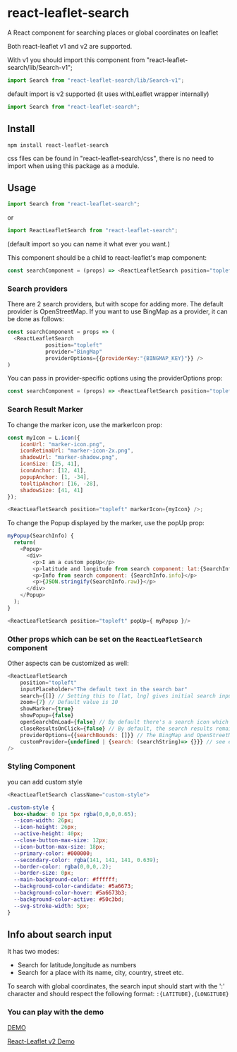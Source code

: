 # react-leaflet-search

A React component for searching places or global coordinates on leaflet

Both react-leaflet v1 and v2 are supported.

With v1 you should import this component from "react-leaflet-search/lib/Search-v1";

```javascript
import Search from "react-leaflet-search/lib/Search-v1";
```

default import is v2 supported (it uses withLeaflet wrapper internally)

```javascript
import Search from "react-leaflet-search";
```

## Install

```npm
npm install react-leaflet-search
```

css files can be found in "react-leaflet-search/css", there is no need to import when using this package as a module.

## Usage

```javascript
import Search from "react-leaflet-search";
```

or

```javascript
import ReactLeafletSearch from "react-leaflet-search";
```

(default import so you can name it what ever you want.)

This component should be a child to react-leaflet's map component:

```javascript
const searchComponent = (props) => <ReactLeafletSearch position="topleft" />;
```

### Search providers

There are 2 search providers, but with scope for adding more. The default provider is OpenStreetMap. If you want to use BingMap as a provider, it can
be done as follows:

```javascript
const searchComponent = props => (
  <ReactLeafletSearch
            position="topleft"
            provider="BingMap"
            providerOptions={{providerKey:"{BINGMAP_KEY}"}} />
)
```

You can pass in provider-specific options using the providerOptions prop:

```javascript
const searchComponent = (props) => <ReactLeafletSearch position="topleft" provider="OpenStreetMap" providerOptions={{ region: "gb" }} />;
```

### Search Result Marker

To change the marker icon, use the markerIcon prop:

```javascript
const myIcon = L.icon({
    iconUrl: "marker-icon.png",
    iconRetinaUrl: "marker-icon-2x.png",
    shadowUrl: "marker-shadow.png",
    iconSize: [25, 41],
    iconAnchor: [12, 41],
    popupAnchor: [1, -34],
    tooltipAnchor: [16, -28],
    shadowSize: [41, 41]
});

<ReactLeafletSearch position="topleft" markerIcon={myIcon} />;
```

To change the Popup displayed by the marker, use the popUp prop:

```javascript
myPopup(SearchInfo) {
  return(
    <Popup>
      <div>
        <p>I am a custom popUp</p>
        <p>latitude and longitude from search component: lat:{SearchInfo.latLng[0]} lng:{SearchInfo.latLng[1]}</p>
        <p>Info from search component: {SearchInfo.info}</p>
        <p>{JSON.stringify(SearchInfo.raw)}</p>
      </div>
    </Popup>
  );
}

<ReactLeafletSearch position="topleft" popUp={ myPopup }/>
```

### Other props which can be set on the `ReactLeafletSearch` component

Other aspects can be customized as well:

```javascript
<ReactLeafletSearch
    position="topleft"
    inputPlaceholder="The default text in the search bar"
    search={[]} // Setting this to [lat, lng] gives initial search input to the component and map flies to that coordinates, its like search from props not from user
    zoom={7} // Default value is 10
    showMarker={true}
    showPopup={false}
    openSearchOnLoad={false} // By default there's a search icon which opens the input when clicked. Setting this to true opens the search by default.
    closeResultsOnClick={false} // By default, the search results remain when you click on one, and the map flies to the location of the result. But you might want to save space on your map by closing the results when one is clicked. The results are shown again (without another search) when focus is returned to the search input.
    providerOptions={{searchBounds: []}} // The BingMap and OpenStreetMap providers both accept bounding coordinates in [se,nw] format. Note that in the case of OpenStreetMap, this only weights the results and doesn't exclude things out of bounds.
    customProvider={undefined | {search: (searchString)=> {}}} // see examples to usage details until docs are ready
/>
```

### Styling Component

you can add custom style
```javascript
<ReactLeafletSearch className="custom-style">
```
```css
.custom-style {
  box-shadow: 0 1px 5px rgba(0,0,0,0.65);
  --icon-width: 26px;
  --icon-height: 26px;
  --active-height: 40px;
  --close-button-max-size: 12px;
  --icon-button-max-size: 18px;
  --primary-color: #000000;
  --secondary-color: rgba(141, 141, 141, 0.639);
  --border-color: rgba(0,0,0,.2);
  --border-size: 0px;
  --main-background-color: #ffffff;
  --background-color-candidate: #5a6673;
  --background-color-hover: #5a6673b3;
  --background-color-active: #50c3bd;
  --svg-stroke-width: 5px;
}
```


## Info about search input

It has two modes:

-   Search for latitude,longitude as numbers
-   Search for a place with its name, city, country, street etc.

To search with global coordinates, the search input should start with the ':' character and should respect the following format:
`:{LATITUDE},{LONGITUDE}`

### You can play with the demo

[DEMO](https://tumerorkun.github.io/react-leaflet-components-examples/)

[React-Leaflet v2 Demo](https://tumerorkun.github.io/react-leaflet-v2-tests/)
